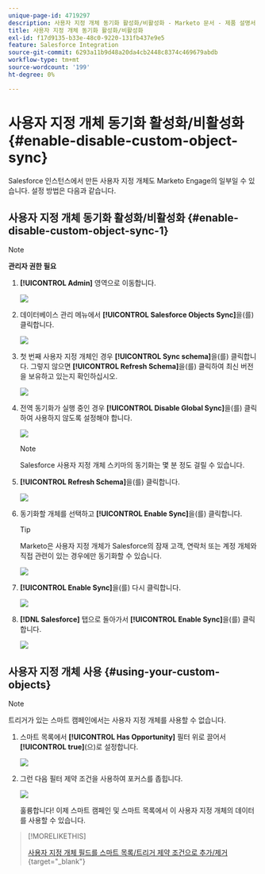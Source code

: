 ```yaml
---
unique-page-id: 4719297
description: 사용자 지정 개체 동기화 활성화/비활성화 - Marketo 문서 - 제품 설명서
title: 사용자 지정 개체 동기화 활성화/비활성화
exl-id: f17d9135-b33e-48c0-9220-131fb437e9e5
feature: Salesforce Integration
source-git-commit: 6293a11b9d48a20da4cb2448c8374c469679abdb
workflow-type: tm+mt
source-wordcount: '199'
ht-degree: 0%

---
```


# 사용자 지정 개체 동기화 활성화/비활성화 {#enable-disable-custom-object-sync}

Salesforce 인스턴스에서 만든 사용자 지정 개체도 Marketo Engage의 일부일 수 있습니다. 설정 방법은 다음과 같습니다.

## 사용자 지정 개체 동기화 활성화/비활성화 {#enable-disable-custom-object-sync-1}

>[!NOTE]
>
>**관리자 권한 필요**

1. **[!UICONTROL Admin]** 영역으로 이동합니다.

   ![](assets/enable-disable-custom-object-sync-1.png)

1. 데이터베이스 관리 메뉴에서 **[!UICONTROL Salesforce Objects Sync]**&#x200B;을(를) 클릭합니다.

   ![](assets/enable-disable-custom-object-sync-2.png)

1. 첫 번째 사용자 지정 개체인 경우 **[!UICONTROL Sync schema]**&#x200B;을(를) 클릭합니다. 그렇지 않으면 **[!UICONTROL Refresh Schema]**&#x200B;을(를) 클릭하여 최신 버전을 보유하고 있는지 확인하십시오.

   ![](assets/enable-disable-custom-object-sync-3.png)

1. 전역 동기화가 실행 중인 경우 **[!UICONTROL Disable Global Sync]**&#x200B;을(를) 클릭하여 사용하지 않도록 설정해야 합니다.

   ![](assets/image2014-12-10-10-3a14-3a54.png)

   >[!NOTE]
   >
   >Salesforce 사용자 지정 개체 스키마의 동기화는 몇 분 정도 걸릴 수 있습니다.

1. **[!UICONTROL Refresh Schema]**&#x200B;을(를) 클릭합니다.

   ![](assets/image2014-12-10-10-3a15-3a7.png)

1. 동기화할 개체를 선택하고 **[!UICONTROL Enable Sync]**&#x200B;을(를) 클릭합니다.

   >[!TIP]
   >
   >Marketo은 사용자 지정 개체가 Salesforce의 잠재 고객, 연락처 또는 계정 개체와 직접 관련이 있는 경우에만 동기화할 수 있습니다.

   ![](assets/image2014-12-10-10-3a15-3a30.png)

1. **[!UICONTROL Enable Sync]**&#x200B;을(를) 다시 클릭합니다.

   ![](assets/image2014-12-10-10-3a15-3a40.png)

1. **[!DNL Salesforce]** 탭으로 돌아가서 **[!UICONTROL Enable Sync]**&#x200B;을(를) 클릭합니다.

   ![](assets/image2014-12-10-10-3a15-3a49.png)

## 사용자 지정 개체 사용 {#using-your-custom-objects}

>[!NOTE]
>
>트리거가 있는 스마트 캠페인에서는 사용자 지정 개체를 사용할 수 없습니다.

1. 스마트 목록에서 **[!UICONTROL Has Opportunity]** 필터 위로 끌어서 **[!UICONTROL true]**(으)로 설정합니다.

   ![](assets/image2015-8-26-9-3a39-3a28.png)

1. 그런 다음 필터 제약 조건을 사용하여 포커스를 좁힙니다.

   ![](assets/image2015-8-24-14-3a18-3a53.png)

   훌륭합니다! 이제 스마트 캠페인 및 스마트 목록에서 이 사용자 지정 개체의 데이터를 사용할 수 있습니다.

>[!MORELIKETHIS]
>
>[사용자 지정 개체 필드를 스마트 목록/트리거 제약 조건으로 추가/제거](/help/marketo/product-docs/crm-sync/salesforce-sync/setup/optional-steps/add-remove-custom-object-field-as-smart-list-trigger-constraints.md){target="_blank"}
